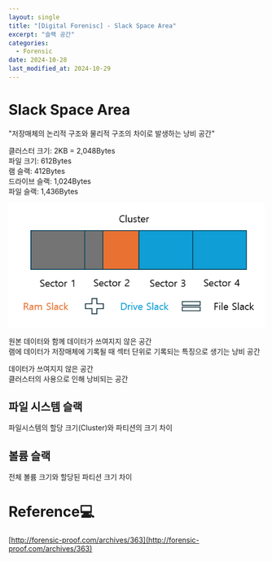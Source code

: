 ```yaml
---
layout: single
title: "[Digital Forenisc] - Slack Space Area"
excerpt: "슬랙 공간"
categories:
  - Forensic
date: 2024-10-28
last_modified_at: 2024-10-29
---
```


# Slack Space Area

"저장매체의 논리적 구조와 물리적 구조의 차이로 발생하는 낭비 공간"


클러스터 크기: 2KB = 2,048Bytes<br>
파일 크기: 612Bytes<br>
램 슬랙: 412Bytes<br>
드라이브 슬랙: 1,024Bytes<br>
파일 슬랙: 1,436Bytes<br>

![Slack Space Area](/assets/forensic/Slack/Slack.png "File Slack")

원본 데이터와 함께 데이터가 쓰여지지 않은 공간<br>
램에 데이터가 저장매체에 기록될 때 섹터 단위로 기록되는 특징으로 생기는 낭비 공간

데이터가 쓰여지지 않은 공간<br>
클러스터의 사용으로 인해 낭비되는 공간

## 파일 시스템 슬랙

파일시스템의 할당 크기(Cluster)와 파티션의 크기 차이

## 볼륨 슬랙 

전체 볼륨 크기와 할당된 파티션 크기 차이 


# Reference💻

[http://forensic-proof.com/archives/363](http://forensic-proof.com/archives/363)